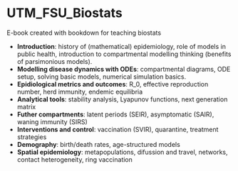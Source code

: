 # UTM_FSU_Biostats
E-book created with bookdown for teaching biostats 

- **Introduction**: history of (mathematical) epidemiology, role of models in public health, introduction to compartmental modelling thinking (benefits of parsimonious models).
- **Modelling disease dynamics with ODEs**: compartmental diagrams, ODE setup, solving basic models, numerical simulation basics.
- **Epidiological metrics and outcomes**: R_0, effective reproduction number, herd immunity, endemic equilibria
- **Analytical tools**: stability analysis, Lyapunov functions, next generation matrix
- **Futher compartments**: latent periods (SEIR), asymptomatic (SAIR), waning immunity (SIRS)
- **Interventions and control**: vaccination (SVIR), quarantine, treatment strategies
- **Demography**: birth/death rates, age-structured models
- **Spatial epidemiology**: metapopulations, difussion and travel, networks, contact heterogeneity, ring vaccination
